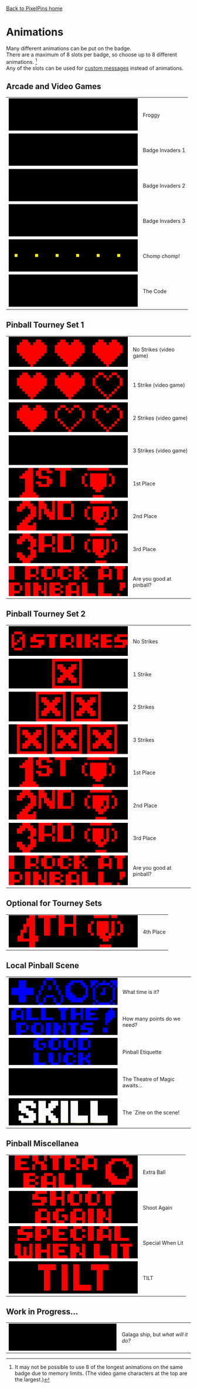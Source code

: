 <a href="../">Back to PixelPins home</a>

# Animations
Many different animations can be put on the badge.\
There are a maximum of 8 slots per badge, so choose up to 8 different animations. [^1]\
Any of the slots can be used for [custom messages](../custom_text) instead of animations.

## Arcade and Video Games

|  |  |
|  :---:    |  :---        |
|  <kbd><img src="../images/Frogger_PREVIEW.gif"></kbd>  |  Froggy  |
|  <kbd><img src="../images/Invaders1_PREVIEW.gif"></kbd>  |  Badge Invaders 1  |
|  <kbd><img src="../images/Invaders2_PREVIEW.gif"></kbd>  |  Badge Invaders 2  |
|  <kbd><img src="../images/Invaders3_PREVIEW.gif"></kbd>  |  Badge Invaders 3  |
|  <kbd><img src="../images/Pacman_PREVIEW.gif"></kbd>  |  Chomp chomp!  |
|  <kbd><img src="../images/IBrokeTheCode_PREVIEW.gif"></kbd>  |  The Code  |

## Pinball Tourney Set 1

|  |  |
|  :---:    |  :---        |
|  <kbd><img src="../images/KnockoutHeart3_PREVIEW.gif"></kbd>  |  No Strikes (video game)  |
|  <kbd><img src="../images/KnockoutHeart2_PREVIEW.gif"></kbd>  |  1 Strike (video game)  |
|  <kbd><img src="../images/KnockoutHeart1_PREVIEW.gif"></kbd>  |  2 Strikes (video game)  |
|  <kbd><img src="../images/GAME_OVER_PREVIEW.gif"></kbd>  |  3 Strikes (video game)  |
|  <kbd><img src="../images/Knockout1ST_PREVIEW.gif"></kbd>  |  1st Place  |
|  <kbd><img src="../images/Knockout2ND_PREVIEW.gif"></kbd>  |  2nd Place  |
|  <kbd><img src="../images/Knockout3RD_PREVIEW.gif"></kbd>  |  3rd Place  |
|  <kbd><img src="../images/ISuckAtPinball_PREVIEW.gif"></kbd>  |  Are you good at pinball?  |

## Pinball Tourney Set 2

|  |  |
|  :---:    |  :---        |
|  <kbd><img src="../images/KnockoutNoStrikes_PREVIEW.gif"></kbd>  |  No Strikes  |
|  <kbd><img src="../images/KnockoutStrike1_PREVIEW.gif"></kbd>  |  1 Strike  |
|  <kbd><img src="../images/KnockoutStrike2_PREVIEW.gif"></kbd>  |  2 Strikes  |
|  <kbd><img src="../images/KnockoutStrike3_PREVIEW.gif"></kbd>  |  3 Strikes  |
|  <kbd><img src="../images/Knockout1ST_PREVIEW.gif"></kbd>  |  1st Place  |
|  <kbd><img src="../images/Knockout2ND_PREVIEW.gif"></kbd>  |  2nd Place  |
|  <kbd><img src="../images/Knockout3RD_PREVIEW.gif"></kbd>  |  3rd Place  |
|  <kbd><img src="../images/ISuckAtPinball_PREVIEW.gif"></kbd>  |  Are you good at pinball?  |

## Optional for Tourney Sets

|  |  |
|  :---:    |  :---        |
|  <kbd><img src="../images/Knockout4TH_PREVIEW.gif"></kbd>  |  4th Place  |

## Local Pinball Scene

|  |  |
|  :---:    |  :---        |
|  <kbd><img src="../images/Add-a-ballTime_PREVIEW.gif"></kbd>  |  What time is it?  |
|  <kbd><img src="../images/AllThePoints_PREVIEW.gif"></kbd>  |  How many points do we need?  |
|  <kbd><img src="../images/GoodLuckHaveFun_PREVIEW.gif"></kbd>  |  Pinball Etiquette  |
|  <kbd><img src="../images/MyBallsAreFullOfMagic_PREVIEW.gif"></kbd>  |  The Theatre of Magic awaits...  |
|  <kbd><img src="../images/SkillShot_PREVIEW.gif"></kbd>  |  The `Zine on the scene!  |

## Pinball Miscellanea

|  |  |
|  :---:    |  :---        |
|  <kbd><img src="../images/ExtraBall_PREVIEW.gif"></kbd>  |  Extra Ball  |
|  <kbd><img src="../images/ShootAgain_PREVIEW.gif"></kbd>  |  Shoot Again  |
|  <kbd><img src="../images/SpecialWhenLit_PREVIEW.gif"></kbd>  |  Special When Lit  |
|  <kbd><img src="../images/TILT_PREVIEW.gif"></kbd>  |  TILT  |

## Work in Progress...

|  |  |
|  :---:    |  :---        |
|  <kbd><img src="../images/Spaceship_PREVIEW.gif"></kbd>  |  Galaga ship, but *what will it do?*  |

[^1]: It may not be possible to use 8 of the longest animations on the same badge due to memory limits. (The video game characters at the top are the largest.)
